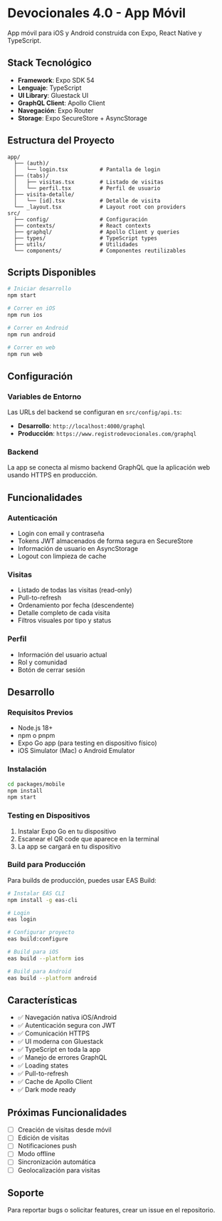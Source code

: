 # Devocionales 4.0 - App Móvil

App móvil para iOS y Android construida con Expo, React Native y TypeScript.

## Stack Tecnológico

- **Framework**: Expo SDK 54
- **Lenguaje**: TypeScript
- **UI Library**: Gluestack UI
- **GraphQL Client**: Apollo Client
- **Navegación**: Expo Router
- **Storage**: Expo SecureStore + AsyncStorage

## Estructura del Proyecto

```
app/
  ├── (auth)/
  │   └── login.tsx          # Pantalla de login
  ├── (tabs)/
  │   ├── visitas.tsx        # Listado de visitas
  │   └── perfil.tsx         # Perfil de usuario
  ├── visita-detalle/
  │   └── [id].tsx           # Detalle de visita
  └── _layout.tsx            # Layout root con providers
src/
  ├── config/                # Configuración
  ├── contexts/              # React contexts
  ├── graphql/               # Apollo Client y queries
  ├── types/                 # TypeScript types
  ├── utils/                 # Utilidades
  └── components/            # Componentes reutilizables
```

## Scripts Disponibles

```bash
# Iniciar desarrollo
npm start

# Correr en iOS
npm run ios

# Correr en Android
npm run android

# Correr en web
npm run web
```

## Configuración

### Variables de Entorno

Las URLs del backend se configuran en `src/config/api.ts`:

- **Desarrollo**: `http://localhost:4000/graphql`
- **Producción**: `https://www.registrodevocionales.com/graphql`

### Backend

La app se conecta al mismo backend GraphQL que la aplicación web usando HTTPS en producción.

## Funcionalidades

### Autenticación
- Login con email y contraseña
- Tokens JWT almacenados de forma segura en SecureStore
- Información de usuario en AsyncStorage
- Logout con limpieza de cache

### Visitas
- Listado de todas las visitas (read-only)
- Pull-to-refresh
- Ordenamiento por fecha (descendente)
- Detalle completo de cada visita
- Filtros visuales por tipo y status

### Perfil
- Información del usuario actual
- Rol y comunidad
- Botón de cerrar sesión

## Desarrollo

### Requisitos Previos

- Node.js 18+
- npm o pnpm
- Expo Go app (para testing en dispositivo físico)
- iOS Simulator (Mac) o Android Emulator

### Instalación

```bash
cd packages/mobile
npm install
npm start
```

### Testing en Dispositivos

1. Instalar Expo Go en tu dispositivo
2. Escanear el QR code que aparece en la terminal
3. La app se cargará en tu dispositivo

### Build para Producción

Para builds de producción, puedes usar EAS Build:

```bash
# Instalar EAS CLI
npm install -g eas-cli

# Login
eas login

# Configurar proyecto
eas build:configure

# Build para iOS
eas build --platform ios

# Build para Android
eas build --platform android
```

## Características

- ✅ Navegación nativa iOS/Android
- ✅ Autenticación segura con JWT
- ✅ Comunicación HTTPS
- ✅ UI moderna con Gluestack
- ✅ TypeScript en toda la app
- ✅ Manejo de errores GraphQL
- ✅ Loading states
- ✅ Pull-to-refresh
- ✅ Cache de Apollo Client
- ✅ Dark mode ready

## Próximas Funcionalidades

- [ ] Creación de visitas desde móvil
- [ ] Edición de visitas
- [ ] Notificaciones push
- [ ] Modo offline
- [ ] Sincronización automática
- [ ] Geolocalización para visitas

## Soporte

Para reportar bugs o solicitar features, crear un issue en el repositorio.
